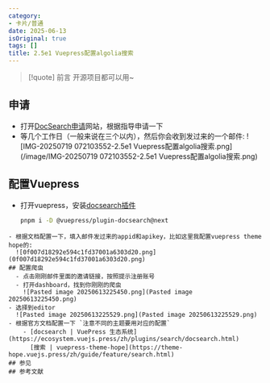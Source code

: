 ```yaml
---
category:
- 卡片/普通
date: 2025-06-13
isOriginal: true
tags: []
title: 2.5e1 Vuepress配置algolia搜索
---
```

> [!quote] 前言
> 开源项目都可以用~
## 申请
- 打开[DocSearch申请](https://docsearch.algolia.com/apply/)网站，根据指导申请一下
- 等几个工作日（一般来说在三个以内），然后你会收到发过来的一个邮件:
  ![IMG-20250719 072103552-2.5e1 Vuepress配置algolia搜索.png](/image/IMG-20250719 072103552-2.5e1 Vuepress配置algolia搜索.png)
## 配置Vuepress
- 打开vuepress，安装[docsearch插件](https://ecosystem.vuejs.press/zh/plugins/search/docsearch.html)
  ```bash title=pnpm
  pnpm i -D @vuepress/plugin-docsearch@next
```
- 根据文档配置一下，填入邮件发过来的appid和apikey，比如这里我配置vuepress theme hope的:
  ![0f007d18292e594c1fd37001a6303d20.png](0f007d18292e594c1fd37001a6303d20.png)
## 配置爬虫
  - 点击刚刚邮件里面的邀请链接，按照提示注册账号
  - 打开dashboard，找到你刚刚的爬虫
    ![Pasted image 20250613225450.png](Pasted image 20250613225450.png)
- 选择到editor
  ![Pasted image 20250613225529.png](Pasted image 20250613225529.png)
- 根据官方文档配置一下 `注意不同的主题要用对应的配置`
    - [docsearch | VuePress 生态系统](https://ecosystem.vuejs.press/zh/plugins/search/docsearch.html)
      [搜索 | vuepress-theme-hope](https://theme-hope.vuejs.press/zh/guide/feature/search.html)
## 参见
## 参考文献


